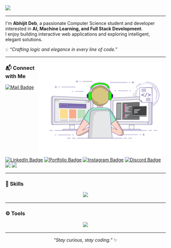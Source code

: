 <!-- Header -->
<img src="https://capsule-render.vercel.app/api?type=waving&color=0:3a8296,100:091519&height=150&text=Hi,%20I'm%20Abhijit%20Deb&fontSize=50&fontColor=61DAFB&fontAlignY=45&animation=twinkling&desc=Software%20Engineer%20|%20Problem%20Solver%20|%20AI%20Enthusiast&descSize=27&descAlignY=85&section=header" />

---

I'm **Abhijit Deb**, a passionate Computer Science student and developer interested in **AI, Machine Learning, and Full Stack Development**.  
I enjoy building interactive web applications and exploring intelligent, elegant solutions.

💡 *“Crafting logic and elegance in every line of code.”*

---

<img align="right" alt="Coding" width="400" src="https://raw.githubusercontent.com/devSouvik/devSouvik/master/gif3.gif">

### 📬 Connect with Me

[![Mail Badge](https://img.shields.io/badge/-abhijitdeb063@gmail.com-dc2626?style=flat&labelColor=dc2626&logo=gmail&logoColor=white)](mailto:abhijitdeb063@gmail.com)
[![LinkedIn Badge](https://img.shields.io/badge/-Abhijit%20Deb-0284c7?style=flat&labelColor=0284c7&logo=linkedin&logoColor=white)](https://www.linkedin.com/in/abhijit-deb/)
[![Portfolio Badge](https://img.shields.io/badge/-Portfolio-0ea5e9?style=flat&labelColor=0ea5e9&logo=vercel&logoColor=white)](https://abhijitdeb.github.io/)
[![Instagram Badge](https://img.shields.io/badge/-@abhijit__deb-c026d3?style=flat&labelColor=c026d3&logo=instagram&logoColor=white)](https://www.instagram.com/abhijit__deb/)
[![Discord Badge](https://img.shields.io/badge/-Abhijit-5865f2?style=flat&labelColor=5865f2&logo=discord&logoColor=white)](https://discord.com/users/YOUR_DISCORD_ID)
[![](https://komarev.com/ghpvc/?username=abhijitdeb&color=blue&label=Profile%20Views)](https://github.com/abhijitdeb)
[![](https://img.shields.io/github/followers/abhijitdeb?label=GitHub%20Followers)](https://github.com/abhijitdeb)

---

### 🧠 Skills
<p align="center">
  <a href="https://skillicons.dev">
    <img src="https://skillicons.dev/icons?i=python,c,cpp,js,html,css,react,nodejs,flask,tailwind&theme=light" />
  </a>
</p>

---

### ⚙️ Tools
<p align="center">
  <a href="https://skillicons.dev">
    <img src="https://skillicons.dev/icons?i=vscode,git,github,figma,postman,firebase,linux&theme=light" />
  </a>
</p>

---

<p align="center">
  <i>“Stay curious, stay coding.”</i> ✨
</p>
